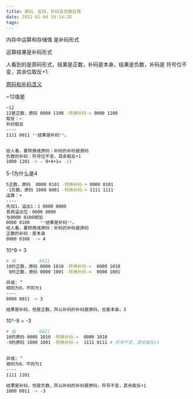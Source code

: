 ```yaml
---
title: 原码、反码、补码及负数处理
date: 2021-01-04 10:14:28
tags:
---
```


内存中运算和存储值 是补码形式

运算结果是补码形式

人看到的是原码形式，结果是正数，补码是本身。结果是负数，补码是 符号位不变，其余位取反+1.

[原码和补码含义](http://blog.mykernel.cn/2020/12/04/python%E4%BD%8D%E8%BF%90%E7%AE%97/)

~12值是

```bash
~12 
12是正数，原码 0000 1100 -转换补码-> 0000 1100
取反：~ 
补码取反
----
1111 0011 **结果是补码**。


给人看，要转换成原码：补码的补码是原码 
负数的补码：符号位不变，其余取反+1
1000 1101 -> - 8+4+1= -13
```



5-1为什么是4

```bash
5正数，原码  0000 0101 -转换补码-> 0000 0101
-1负数，原码 1000 0001 -转换补码-> 1111 1111
运算：+
----
先加1，溢出1：1 0000 0000
丢弃溢出位：0000 0000
与0000 0100相加
0000 0100    **结果是补码**。
给人看，要转换成原码：补码的补码是原码 
正数的补码：是本身
0000 0100  -> 4
```







10^9 = 3

```bash
# 由         8421
10的正数，原码 0000 1010 -转换补码->  0000 1010
 9的正数，原码 0000 1001 -转换补码->  0000 1001
 
异或: ^
相同为0，不同为1
---- 
0000 0011 -> 3

结果是补码，但是正数，所以补码的补码是原码，也是本身。3
```



10^-9 = -3

```bash
# 由         8421
10的原码 0000 1010 -转换补码->  0000 1010
-9的原码 1000 1001 -转换补码->  1111 0111 # 符号不变，其余取反+1
  
 
异或: ^
相同为0，不同为1
---- 
1111 1101

结果是补码，但是负数，所以补码的补码是原码，符号不变，其余取反+1
1000 0011 -> -3
```